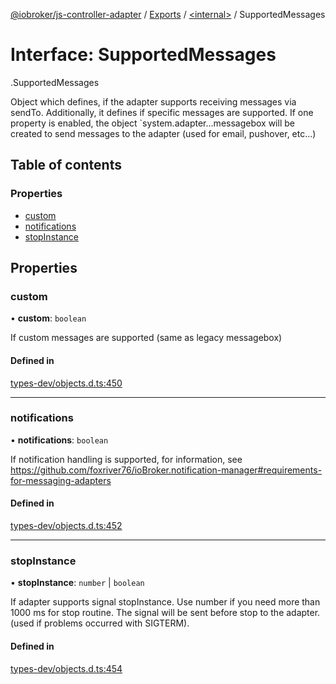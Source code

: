 [@iobroker/js-controller-adapter](../README.md) / [Exports](../modules.md) / [<internal\>](../modules/internal_.md) / SupportedMessages

# Interface: SupportedMessages

[<internal>](../modules/internal_.md).SupportedMessages

Object which defines, if the adapter supports receiving messages via sendTo.
Additionally, it defines if specific messages are supported.
If one property is enabled, the object `system.adapter.<adaptername>.<adapterinstance>.messagebox will be created to send messages to the adapter (used for email, pushover, etc...)

## Table of contents

### Properties

- [custom](internal_.SupportedMessages.md#custom)
- [notifications](internal_.SupportedMessages.md#notifications)
- [stopInstance](internal_.SupportedMessages.md#stopinstance)

## Properties

### custom

• **custom**: `boolean`

If custom messages are supported (same as legacy messagebox)

#### Defined in

[types-dev/objects.d.ts:450](https://github.com/ioBroker/ioBroker.js-controller/blob/ce27fae4/packages/types-dev/objects.d.ts#L450)

___

### notifications

• **notifications**: `boolean`

If notification handling is supported, for information, see https://github.com/foxriver76/ioBroker.notification-manager#requirements-for-messaging-adapters

#### Defined in

[types-dev/objects.d.ts:452](https://github.com/ioBroker/ioBroker.js-controller/blob/ce27fae4/packages/types-dev/objects.d.ts#L452)

___

### stopInstance

• **stopInstance**: `number` \| `boolean`

If adapter supports signal stopInstance. Use number if you need more than 1000 ms for stop routine. The signal will be sent before stop to the adapter. (used if problems occurred with SIGTERM).

#### Defined in

[types-dev/objects.d.ts:454](https://github.com/ioBroker/ioBroker.js-controller/blob/ce27fae4/packages/types-dev/objects.d.ts#L454)
